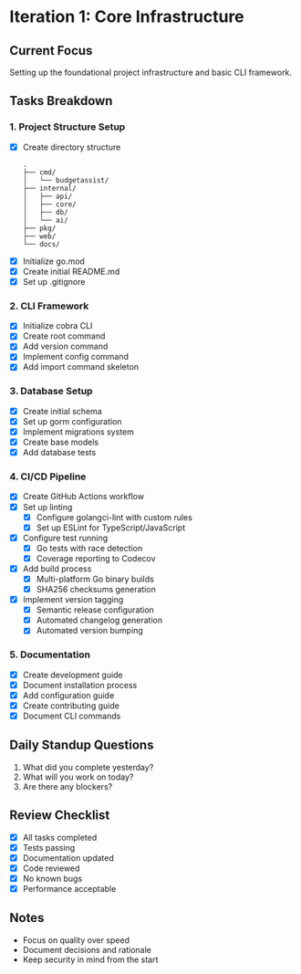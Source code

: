# Iteration 1: Core Infrastructure

## Current Focus
Setting up the foundational project infrastructure and basic CLI framework.

## Tasks Breakdown

### 1. Project Structure Setup
- [x] Create directory structure
  ```
  .
  ├── cmd/
  │   └── budgetassist/
  ├── internal/
  │   ├── api/
  │   ├── core/
  │   ├── db/
  │   └── ai/
  ├── pkg/
  ├── web/
  └── docs/
  ```
- [x] Initialize go.mod
- [x] Create initial README.md
- [x] Set up .gitignore

### 2. CLI Framework
- [x] Initialize cobra CLI
- [x] Create root command
- [x] Add version command
- [x] Implement config command
- [x] Add import command skeleton

### 3. Database Setup
- [x] Create initial schema
- [x] Set up gorm configuration
- [x] Implement migrations system
- [x] Create base models
- [x] Add database tests

### 4. CI/CD Pipeline
- [x] Create GitHub Actions workflow
- [x] Set up linting
  - [x] Configure golangci-lint with custom rules
  - [x] Set up ESLint for TypeScript/JavaScript
- [x] Configure test running
  - [x] Go tests with race detection
  - [x] Coverage reporting to Codecov
- [x] Add build process
  - [x] Multi-platform Go binary builds
  - [x] SHA256 checksums generation
- [x] Implement version tagging
  - [x] Semantic release configuration
  - [x] Automated changelog generation
  - [x] Automated version bumping

### 5. Documentation
- [x] Create development guide
- [x] Document installation process
- [x] Add configuration guide
- [x] Create contributing guide
- [x] Document CLI commands

## Daily Standup Questions
1. What did you complete yesterday?
2. What will you work on today?
3. Are there any blockers?

## Review Checklist
- [x] All tasks completed
- [x] Tests passing
- [x] Documentation updated
- [x] Code reviewed
- [x] No known bugs
- [x] Performance acceptable

## Notes
- Focus on quality over speed
- Document decisions and rationale
- Keep security in mind from the start 